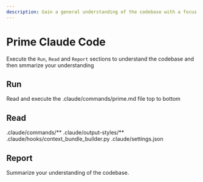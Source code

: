 ```yaml
---
description: Gain a general understanding of the codebase with a focus on Claude Code improvements
---
```


# Prime Claude Code

Execute the `Run`, `Read` and `Report` sections to understand the codebase and then smmarize your understanding

## Run

Read and execute the .claude/commands/prime.md file top to bottom

## Read

.claude/commands/**
.claude/output-styles/**
.claude/hooks/context_bundle_builder.py
.claude/settings.json

## Report

Summarize your understanding of the codebase.